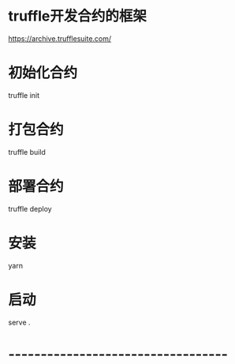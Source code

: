 # truffle开发合约的框架
https://archive.trufflesuite.com/

# 初始化合约
truffle init

# 打包合约
truffle build

# 部署合约
truffle deploy

# 安装
yarn

# 启动
serve .

# ----------------------------------



